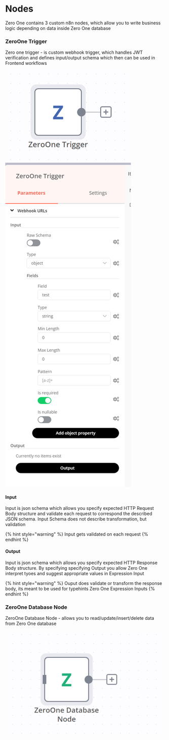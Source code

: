 # Nodes

Zero One contains 3 custom n8n nodes, which allow you to write business logic depending on data inside Zero One database

### ZeroOne Trigger

Zero one trigger - is custom webhook trigger, which handles JWT verification and defines input/output schema which then can be used in Frontend workflows

<img src="../.gitbook/assets/image (1) (1).png" alt="" data-size="original">![](<../.gitbook/assets/image (2) (1).png>)

#### Input

Input is json schema which allows you specify expected HTTP Request Body structure and validate each request to correspond the described JSON schema. Input Schema does not describe transformation, but validation

{% hint style="warning" %}
Input gets validated on each request
{% endhint %}

#### Output

Input is json schema which allows you specify expected HTTP Response Body structure. By specifying specifying Output you allow Zero One interpret tyoes and suggest appropriate values in Expression Input

{% hint style="warning" %}
Ouput does validate or transform the response body, its meant to be used for typehints Zero One Expression Inputs
{% endhint %}

### ZeroOne Database Node

ZeroOne Database Node - allows you to read/update/insert/delete data from Zero One database

![](../.gitbook/assets/image.png)

